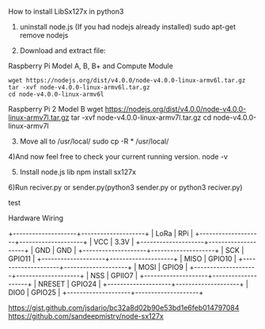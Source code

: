 
How to install LibSx127x in python3

1) uninstall node.js (If you had nodejs already installed)
	sudo apt-get remove nodejs   


2) Download and extract file:

Raspberry Pi Model A, B, B+ and Compute Module

	wget https://nodejs.org/dist/v4.0.0/node-v4.0.0-linux-armv6l.tar.gz 
	tar -xvf node-v4.0.0-linux-armv6l.tar.gz 
	cd node-v4.0.0-linux-armv6l

Raspberry Pi 2 Model B
	wget https://nodejs.org/dist/v4.0.0/node-v4.0.0-linux-armv7l.tar.gz
	tar -xvf node-v4.0.0-linux-armv7l.tar.gz 
	cd node-v4.0.0-linux-armv7l

3) Move all to /usr/local/ 
	sudo cp -R * /usr/local/

4)And now feel free to check your current running version.
	node -v

5) Install node.js lib
	npm install sx127x

6)Run reciver.py or sender.py(python3 sender.py or python3 reciver.py)

<addr> test

Hardware Wiring

+--------------------+--------------------+
|         LoRa       |        RPi         |
+--------------------+--------------------+
|      	  VCC        |        3.3V        |
+--------------------+--------------------+
|         GND        |        GND         |
+--------------------+--------------------+
|         SCK        |       GPIO11       |
+--------------------+--------------------+
|        MISO        |       GPIO10       |
+--------------------+--------------------+
|        MOSI        |       GPIO9        |
+--------------------+--------------------+
|        NSS         |       GPIIO7       |
+--------------------+--------------------+
|       NRESET       |       GPIO24       |
+--------------------+--------------------+
|        DIO0        |       GPIO25       |
+--------------------+--------------------+




https://gist.github.com/jsdario/bc32a8d02b90e53bd1e6feb014797084
https://github.com/sandeepmistry/node-sx127x


